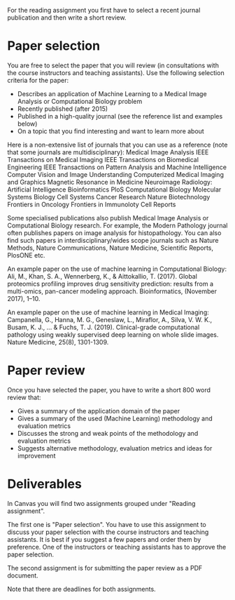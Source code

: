 For the reading assignment you first have to select a recent journal publication and then write a short review.

# Paper selection
You are free to select the paper that you will review (in consultations with the course instructors and teaching assistants). Use the following selection criteria for the paper:
* Describes an application of Machine Learning to a Medical Image Analysis or Computational Biology problem
* Recently published (after 2015)
* Published in a high-quality journal (see the reference list and examples below)
* On a topic that you find interesting and want to learn more about

Here is a non-extensive list of journals that you can use as a reference
(note that some journals are multidisciplinary):
Medical Image Analysis
IEEE Transactions on Medical Imaging
IEEE Transactions on Biomedical Engineering
IEEE Transactions on Pattern Analysis and Machine Intelligence
Computer Vision and Image Understanding
Computerized Medical Imaging and Graphics
Magnetic Resonance in Medicine
Neuroimage
Radiology: Artificial Intelligence
Bioinformatics
PloS Computational Biology
Molecular Systems Biology
Cell Systems
Cancer Research
Nature Biotechnology
Frontiers in Oncology
Frontiers in Immunoloty
Cell Reports

Some specialised publications also publish Medical Image Analysis or Computational Biology research.
For example, the Modern Pathology journal often publishes papers on image analysis for histopathology. You can also find such
papers in interdisciplinary/wides scope journals such as Nature Methods, Nature Communications, Nature Medicine, Scientific Reports, PlosONE etc.

An example paper on the use of machine learning in Computational Biology:
Ali, M., Khan, S. A., Wennerberg, K., & Aittokallio, T. (2017). Global proteomics profiling improves drug sensitivity prediction: results from a multi-omics, pan-cancer modeling approach. Bioinformatics, (November 2017), 1–10.

An example paper on the use of machine learning in Medical Imaging:
Campanella, G., Hanna, M. G., Geneslaw, L., Miraflor, A., Silva, V. W. K., Busam, K. J., ... & Fuchs, T. J. (2019). Clinical-grade computational pathology using weakly supervised deep learning on whole slide images. Nature Medicine, 25(8), 1301-1309.

# Paper review

Once you have selected the paper, you have to write a short 800 word review that:
* Gives a summary of the application domain of the paper
* Gives a summary of the used (Machine Learning) methodology and evaluation metrics
* Discusses the strong and weak points of the methodology and evaluation metrics
* Suggests alternative methodology, evaluation metrics and ideas for improvement

# Deliverables

In Canvas you will find two assignments grouped under "Reading assignment".

The first one is "Paper selection". You have to use this assignment to discuss your paper selection with the course instructors and teaching assistants. It is best if you suggest a few papers and order them by preference. One of the instructors or teaching assistants has to approve the paper selection.

The second assignment is for submitting the paper review as a PDF document.

Note that there are deadlines for both assignments.
